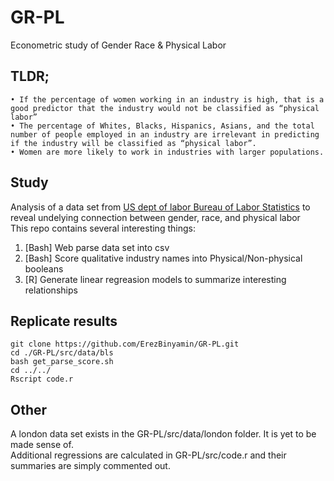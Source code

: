 # GR-PL
Econometric study of Gender Race &amp; Physical Labor

## TLDR;
    • If the percentage of women working in an industry is high, that is a good predictor that the industry would not be classified as “physical labor”
    • The percentage of Whites, Blacks, Hispanics, Asians, and the total number of people employed in an industry are irrelevant in predicting if the industry will be classified as “physical labor”.
    • Women are more likely to work in industries with larger populations.

## Study
Analysis of a data set from [US dept of labor Bureau of Labor Statistics](https://www.bls.gov/cps/cpsaat18.htm) to reveal undelying connection between gender, race, and physical labor  
This repo contains several interesting things:
  1. [Bash] Web parse data set into csv
  2. [Bash] Score qualitative industry names into Physical/Non-physical booleans
  3. [R] Generate linear regreasion models to summarize interesting relationships
  
## Replicate results
```
git clone https://github.com/ErezBinyamin/GR-PL.git
cd ./GR-PL/src/data/bls
bash get_parse_score.sh
cd ../../
Rscript code.r
```

## Other
A london data set exists in the GR-PL/src/data/london folder. It is yet to be made sense of.  
Additional regressions are calculated in GR-PL/src/code.r and their summaries are simply commented out.  
